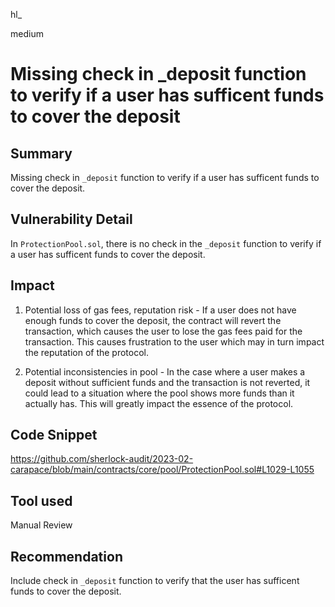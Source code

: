 hl_

medium

# Missing check in _deposit function to verify if a user has sufficent funds to cover the deposit

## Summary
Missing check in `_deposit` function to verify if a user has sufficent funds to cover the deposit.

## Vulnerability Detail
In `ProtectionPool.sol`, there is no check in the `_deposit` function to verify if a user has sufficent funds to cover the deposit.

## Impact
1. Potential loss of gas fees, reputation risk - If a user does not have enough funds to cover the deposit, the contract will revert the transaction, which causes the user to lose the gas fees paid for the transaction. This causes frustration to the user which may in turn impact the reputation of the protocol. 

2. Potential inconsistencies in pool - In the case where a user makes a deposit without sufficient funds and the transaction is not reverted, it could lead to a situation where the pool shows more funds than it actually has. This will greatly impact the essence of the protocol. 

## Code Snippet
https://github.com/sherlock-audit/2023-02-carapace/blob/main/contracts/core/pool/ProtectionPool.sol#L1029-L1055

## Tool used
Manual Review

## Recommendation
Include check in `_deposit` function to verify that the user has sufficent funds to cover the deposit.